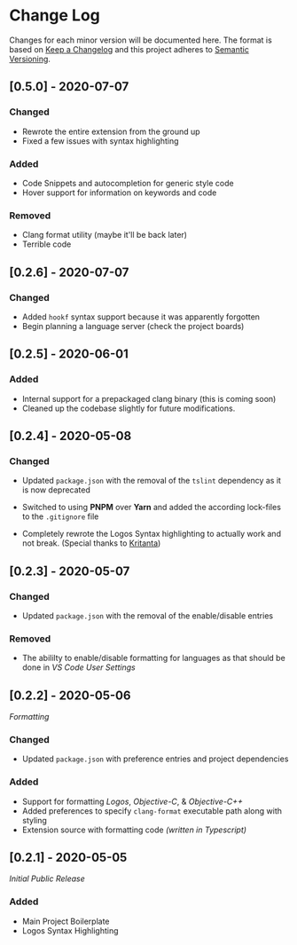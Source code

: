 # Change Log

Changes for each minor version will be documented here.
The format is based on [Keep a Changelog](http://keepachangelog.com/) and this project adheres to [Semantic Versioning](http://semver.org/).

## **[0.5.0]** - 2020-07-07

### Changed

-   Rewrote the entire extension from the ground up
-   Fixed a few issues with syntax highlighting

### Added

-   Code Snippets and autocompletion for generic style code
-   Hover support for information on keywords and code

### Removed

-   Clang format utility (maybe it'll be back later)
-   Terrible code

## **[0.2.6]** - 2020-07-07

### Changed

-   Added `hookf` syntax support because it was apparently forgotten
-   Begin planning a language server (check the project boards)

## **[0.2.5]** - 2020-06-01

### Added

-   Internal support for a prepackaged clang binary (this is coming soon)
-   Cleaned up the codebase slightly for future modifications.

## **[0.2.4]** - 2020-05-08

### Changed

-   Updated `package.json` with the removal of the `tslint` dependency as it is now deprecated
-   Switched to using **PNPM** over **Yarn** and added the according lock-files to the `.gitignore` file

-   Completely rewrote the Logos Syntax highlighting to actually work and not break. (Special thanks to [Kritanta](https://github.com/KritantaDev))

## **[0.2.3]** - 2020-05-07

### Changed

-   Updated `package.json` with the removal of the enable/disable entries

### Removed

-   The abililty to enable/disable formatting for languages as that should be done in _VS Code User Settings_

## **[0.2.2]** - 2020-05-06

_Formatting_

### Changed

-   Updated `package.json` with preference entries and project dependencies

### Added

-   Support for formatting _Logos_, _Objective-C_, & _Objective-C++_
-   Added preferences to specify `clang-format` executable path along with styling
-   Extension source with formatting code _(written in Typescript)_

## **[0.2.1]** - 2020-05-05

_Initial Public Release_

### Added

-   Main Project Boilerplate
-   Logos Syntax Highlighting
